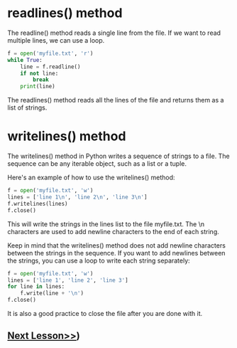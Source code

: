 # readlines() method
The readline() method reads a single line from the file. If we want to read multiple lines, we can use a loop.

```python
f = open('myfile.txt', 'r')
while True:
    line = f.readline()
    if not line:
        break
    print(line)

```
The readlines() method reads all the lines of the file and returns them as a list of strings.

# writelines() method
The writelines() method in Python writes a sequence of strings to a file. The sequence can be any iterable object, such as a list or a tuple.

Here's an example of how to use the writelines() method:
```python
f = open('myfile.txt', 'w')
lines = ['line 1\n', 'line 2\n', 'line 3\n']
f.writelines(lines)
f.close()
```
This will write the strings in the lines list to the file myfile.txt. The \n characters are used to add newline characters to the end of each string.

Keep in mind that the writelines() method does not add newline characters between the strings in the sequence. If you want to add newlines between the strings, you can use a loop to write each string separately:
```python
f = open('myfile.txt', 'w')
lines = ['line 1', 'line 2', 'line 3']
for line in lines:
    f.write(line + '\n')
f.close()
```
It is also a good practice to close the file after you are done with it.
## [Next Lesson>>](https://replit.com/@codewithharry/51-Day51-seek-and-tell-functions))